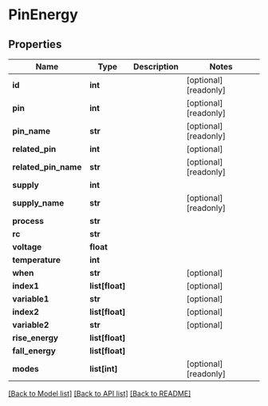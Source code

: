 # PinEnergy

## Properties
Name | Type | Description | Notes
------------ | ------------- | ------------- | -------------
**id** | **int** |  | [optional] [readonly] 
**pin** | **int** |  | [optional] [readonly] 
**pin_name** | **str** |  | [optional] [readonly] 
**related_pin** | **int** |  | [optional] 
**related_pin_name** | **str** |  | [optional] [readonly] 
**supply** | **int** |  | 
**supply_name** | **str** |  | [optional] [readonly] 
**process** | **str** |  | 
**rc** | **str** |  | 
**voltage** | **float** |  | 
**temperature** | **int** |  | 
**when** | **str** |  | [optional] 
**index1** | **list[float]** |  | [optional] 
**variable1** | **str** |  | [optional] 
**index2** | **list[float]** |  | [optional] 
**variable2** | **str** |  | [optional] 
**rise_energy** | **list[float]** |  | 
**fall_energy** | **list[float]** |  | 
**modes** | **list[int]** |  | [optional] [readonly] 

[[Back to Model list]](../README.md#documentation-for-models) [[Back to API list]](../README.md#documentation-for-api-endpoints) [[Back to README]](../README.md)


